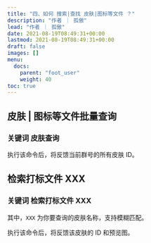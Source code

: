 ```yaml
---
title: "四、如何 搜索|查找 皮肤|图标等文件 ？"
description: "作者 ｜ 孤傲"
lead: "作者 ｜ 孤傲"
date: 2021-08-19T08:49:31+00:00
lastmod: 2021-08-19T08:49:31+00:00
draft: false
images: []
menu:
  docs:
    parent: "foot_user"
    weight: 40
toc: true
---
```


## 皮肤 | 图标等文件批量查询

### 关键词 **皮肤查询**

执行该命令后，将反馈当前群号的所有皮肤 ID。

## 检索打标文件 XXX

### 关键词 **检索打标文件 XXX**

其中，`XXX` 为你要查询的皮肤名称，支持模糊匹配。

执行该命令后，将反馈该皮肤的 ID 和预览图。
